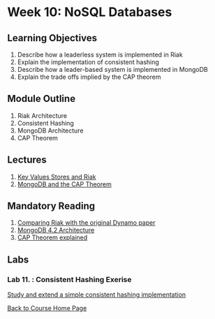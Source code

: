 # Week 10:  NoSQL Databases

## Learning Objectives

1. Describe how a leaderless system is implemented in Riak
1. Explain the implementation of consistent hashing
1. Describe how a leader-based system is implemented in MongoDB
1. Explain the trade offs implied by the CAP theorem

## Module Outline

1. Riak Architecture
1. Consistent Hashing
1. MongoDB Architecture
1. CAP Theorem

## Lectures
1. [Key Values Stores and Riak](https://northeastern.hosted.panopto.com/Panopto/Pages/Viewer.aspx?id=5ea466d3-5de5-48ec-990b-ab9100ddaccf)
2. [MongoDB and the CAP Theorem](https://northeastern.hosted.panopto.com/Panopto/Pages/Viewer.aspx?id=2143b087-4f23-4a96-bbee-ab9100ddac01)

## Mandatory Reading

1. [Comparing Riak with the original Dynamo paper](https://docs.riak.com/riak/kv/2.2.2/learn/dynamo/)
1. [MongoDB 4.2 Architecture](https://info-mongodb-com.s3.us-east-1.amazonaws.com/MongoDB_Architecture_Guide.pdf)
1. [CAP Theorem explained](https://dzone.com/articles/understanding-the-cap-theorem)

## Labs

### Lab 11. : Consistent Hashing Exerise
[Study and extend a simple consistent hashing implementation](https://gortonator.github.io/bsds-6650/labs/lab-11)

[Back to Course Home Page](https://gortonator.github.io/bsds-6650/)

